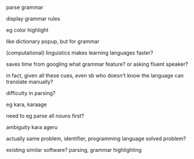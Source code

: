 parse grammar

display grammar rules

eg color highlight

like dictionary popup, but for grammar

(computational) linguistics makes learning languages faster?

saves time from googling what grammar feature? or asking fluent speaker?

in fact, given all these cues, even sb who doesn't know the language can translate manually?


difficulty in parsing?

eg kara, karaage

need to eg parse all nouns first?

ambiguity
kara ageru

actually same problem, identifier, programming language
solved problem?

existing similar software? parsing, grammar highlighting
